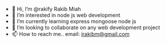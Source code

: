 - 👋 Hi, I’m @rakify Rakib Miah
- 👀 I’m interested in node js web development
- 🌱 I’m currently learning express mongoose node js
- 💞️ I’m looking to collaborate on any web development project
- 📫 How to reach me.. email: irakibm@gmail.com

